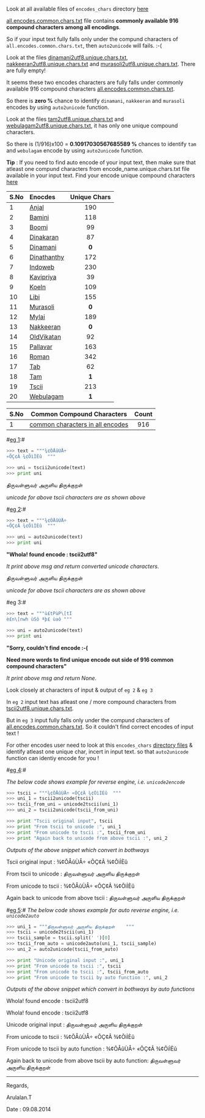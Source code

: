 
Look at all available files of `encodes_chars` directory [here]() 

[all.encodes.common.chars.txt](all.encodes.common.chars.txt) file contains **commonly available 916 compound characters among all encodings**.

So if your input text fully falls only under the compund characters of `all.encodes.common.chars.txt`, then `auto2unicode` will fails. :-(


Look at the files [dinamani2utf8.unique.chars.txt](dinamani2utf8.unique.chars.txt),  [nakkeeran2utf8.unique.chars.txt](nakkeeran2utf8.unique.chars.txt) and [murasoli2utf8.unique.chars.txt](murasoli2utf8.unique.chars.txt). There are fully empty!

It seems these two encodes characters are fully falls under commonly available
916 compound characters [all.encodes.common.chars.txt](all.encodes.common.chars.txt).

So there is **zero %** chance to identify `dinamani`, `nakkeeran` and `murasoli` encodes by using `auto2unicode` function.

Look at the files [tam2utf8.unique.chars.txt](tam2utf8.unique.chars.txt) and [webulagam2utf8.unique.chars.txt](webulagam2utf8.unique.chars.txt), it has only one unique compound characters.

So there is (1/916)x100 = **0.10917030567685589 %** chances to identify `tam` and `webulagam` encode by using `auto2unicode` function.


**Tip** : If you need to find auto encode of your input text, then make sure that
atleast one compund characters from encode_name.unique.chars.txt file available in your 
input text. Find your encode unique compound characters [here]() 


| S.No  | Enocdes | Unique Chars|
| ---- | :--------- | :---------: |
| 1  |  [Anjal](anjal2utf8.unique.chars.txt) | 190 |
| 2  | [Bamini](bamini2utf8.unique.chars.txt)  | 118 |
| 3  | [Boomi](boomi2utf8.unique.chars.txt)  | 99 |
| 4  | [Dinakaran](dinakaran2utf8.unique.chars.txt) | 87 |
| 5  | [Dinamani](dinamani2utf8.unique.chars.txt)  | **0** |
| 6  | [Dinathanthy](dinathanthy2utf8.unique.chars.txt)  | 172  |
| 7  | [Indoweb](indoweb2utf8.unique.chars.txt)     | 230   |  
| 8  | [Kavipriya](kavipriya2utf8.unique.chars.txt)  | 39 |
| 9  | [Koeln](koeln2utf8.unique.chars.txt)     | 109  |
| 10 | [Libi](libi2utf8.unique.chars.txt)       | 155  |
| 11  | [Murasoli](murasoli2utf8.unique.chars.txt)  | **0** |
| 12 | [Mylai](mylai2utf8.unique.chars.txt)  | 189 |
| 13  | [Nakkeeran](nakkeeran2utf8.unique.chars.txt)   | **0** |
| 14  | [OldVikatan](oldvikatan2utf8.unique.chars.txt)   |   92  |
| 15  | [Pallavar](pallavar2utf8.unique.chars.txt)       |  163   |
| 16 | [Roman](roman2utf8.unique.chars.txt)  | 342 |
| 17  | [Tab](tab2utf8.unique.chars.txt)  | 62 |
| 18 | [Tam](tam2utf8.unique.chars.txt)  | **1** |
| 19 | [Tscii](tscii2utf8.unique.chars.txt)   | 213 |   
| 20   | [Webulagam](webulagam2utf8.unique.chars.txt)       |  **1**  |


| S.No| Common Compound Characters                 | Count |
| ---| -------------------------------------------------------|:-----:|
| 1 | [common characters in all encodes](all.encodes.common.chars.txt) | 916 |




#[eg 1](demo_tscii2utf8.py):#


```python
>>> text = """¾¢ÕÅûÙÅ÷ 
«ÕÇ¢Â ¾¢ÕìÌÈû  """

>>> uni = tscii2unicode(text)
>>> print uni
```
திருவள்ளுவர் அருளிய திருக்குறள்  

*unicode for above tscii characters are as shown above*


#[eg 2](../demo_auto2utf8.py):#

```python
>>> text = """¾¢ÕÅûÙÅ÷ 
«ÕÇ¢Â ¾¢ÕìÌÈû  """

>>> uni = auto2unicode(text)
>>> print uni
```

**"Whola! found encode :  tscii2utf8"**

*It print above msg and return converted unicode characters.*

திருவள்ளுவர் அருளிய திருக்குறள்  

*unicode for above tscii characters are as shown above*


#eg 3:#

```python
>>> text = """ù£tPùP\[tI
è£n\[nwh ùSô ªþ£ ùaô """

>>> uni = auto2unicode(text)
>>> print uni
```

**"Sorry, couldn't find encode :-(**

**Need more words to find unique encode out side of 916 common compound characters"**

*It print above msg and return None.*


Look closely at characters of input & output of `eg 2` & `eg 3` 

In `eg 2` input text has atleast one / more compound characters from [tscii2utf8.unique.chars.txt](tscii2utf8.unique.chars.txt).

But in `eg 3` input fully falls only under the compund characters of 
[all.encodes.common.chars.txt](all.encodes.common.chars.txt). So it couldn't find correct encodes of input text ! 

For other encodes user need to look at this `encodes_chars` [directory files]() &
identify atleast one unique char, incert in input text. so that `auto2unicode` function
can identiy encode for you ! 


#[eg 4](../demo_utf8_2_tscii.py):#

*The below code shows example for reverse engine, i.e. `unicode2encode`*

```python
>>> tscii = """¾¢ÕÅûÙÅ÷ «ÕÇ¢Â ¾¢ÕìÌÈû  """
>>> uni_1 = tscii2unicode(tscii)
>>> tscii_from_uni = unicode2tscii(uni_1)
>>> uni_2 = tscii2unicode(tscii_from_uni)

>>> print "Tscii original input", tscii
>>> print "From tscii to unicode :", uni_1 
>>> print "From unicode to tscii :", tscii_from_uni
>>> print "Again back to unicode from above tscii :", uni_2
```

  *Outputs of the above snippet which convert in bothways* 

Tscii original input : ¾¢ÕÅûÙÅ÷ «ÕÇ¢Â ¾¢ÕìÌÈû 

From tscii to unicode : திருவள்ளுவர் அருளிய திருக்குறள்  

From unicode to tscii : ¾¢ÕÅûÙÅ÷ «ÕÇ¢Â ¾¢ÕìÌÈû  

Again back to unicode from above tscii : திருவள்ளுவர் அருளிய திருக்குறள்  


#[eg 5](demo_utf8_2_auto.py):#
*The below code shows example for auto reverse engine, i.e. `unicode2auto`*

```python
>>> uni_1 = """திருவள்ளுவர் அருளிய திருக்குறள்    """
>>> tscii = unicode2tscii(uni_1)
>>> tscii_sample = tscii.split(' ')[0]
>>> tscii_from_auto = unicode2auto(uni_1, tscii_sample)
>>> uni_2 = auto2unicode(tscii_from_auto)

>>> print "Unicode original input :", uni_1
>>> print "From unicode to tscii :", tscii  
>>> print "From unicode to tscii :", tscii_from_auto
>>> print "From unicode to tscii by auto function :", uni_2
```
 
 *Outputs of the above snippet which convert in bothways by auto functions*

Whola! found encode :  tscii2utf8

Whola! found encode :  tscii2utf8

Unicode original input : திருவள்ளுவர் அருளிய திருக்குறள்    

From unicode to tscii : ¾¢ÕÅûÙÅ÷ «ÕÇ¢Â ¾¢ÕìÌÈû    

From unicode to tscii by auto function : ¾¢ÕÅûÙÅ÷ «ÕÇ¢Â ¾¢ÕìÌÈû    

Again back to unicode from above tscii by auto function: திருவள்ளுவர் அருளிய திருக்குறள்  


------------------------------------------------------------------------------------------------------------

Regards,

Arulalan.T 

Date : 09.08.2014
